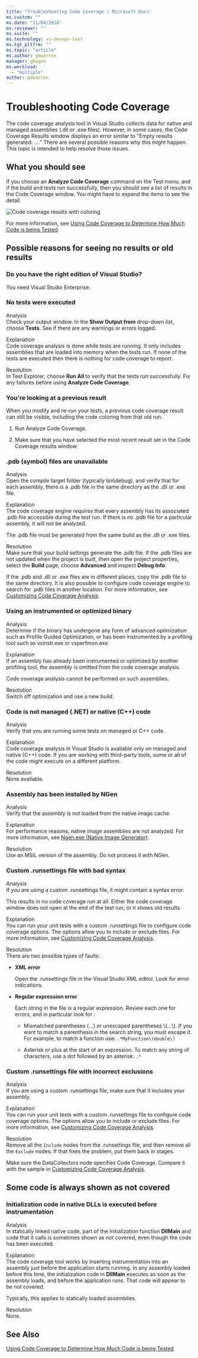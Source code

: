 ```yaml
---
title: "Troubleshooting Code Coverage | Microsoft Docs"
ms.custom: ""
ms.date: "11/04/2016"
ms.reviewer: ""
ms.suite: ""
ms.technology: vs-devops-test
ms.tgt_pltfrm: ""
ms.topic: "article"
ms.author: gewarren
manager: ghogen
ms.workload: 
  - "multiple"
author: gewarren
---
```

# Troubleshooting Code Coverage
The code coverage analysis tool in Visual Studio collects data for native and managed assemblies (.dll or .exe files). However, in some cases, the Code Coverage Results window displays an error similar to "Empty results generated: ...." There are several possible reasons why this might happen. This topic is intended to help resolve those issues.  
  
## What you should see  
 If you choose an **Analyze Code Coverage** command on the Test menu, and if the build and tests run successfully, then you should see a list of results in the Code Coverage window. You might have to expand the items to see the detail.  
  
 ![Code coverage results with coloring](../test/media/codecoverage1.png "CodeCoverage1")  
  
 For more information, see [Using Code Coverage to Determine How Much Code is being Tested](../test/using-code-coverage-to-determine-how-much-code-is-being-tested.md).  
  
## Possible reasons for seeing no results or old results  
  
### Do you have the right edition of Visual Studio?  
 You need Visual Studio Enterprise.  
  
### No tests were executed  
 Analysis  
 Check your output window. In the **Show Output from** drop-down list, choose **Tests**. See if there are any warnings or errors logged.  
  
 Explanation  
 Code coverage analysis is done while tests are running. It only includes assemblies that are loaded into memory when the tests run. If none of the tests are executed then there is nothing for code coverage to report.  
  
 Resolution  
 In Test Explorer, choose **Run All** to verify that the tests run successfully. Fix any failures before using **Analyze Code Coverage**.  
  
### You're looking at a previous result  
 When you modify and re-run your tests, a previous code coverage result can still be visible, including the code coloring from that old run.  
  
1.  Run Analyze Code Coverage.  
  
2.  Make sure that you have selected the most recent result set in the Code Coverage results window.  
  
### .pdb (symbol) files are unavailable  
 Analysis  
 Open the compile target folder (typically bin\debug), and verify that for each assembly, there is a .pdb file in the same directory as the .dll or .exe file.  
  
 Explanation  
 The code coverage engine requires that every assembly has its associated .pdb file accessible during the test run. If there is no .pdb file for a particular assembly, it will not be analyzed.  
  
 The .pdb file must be generated from the same build as the .dll or .exe files.  
  
 Resolution  
 Make sure that your build settings generate the .pdb file. If the .pdb files are not updated when the project is built, then open the project properties, select the **Build** page, choose **Advanced** and inspect **Debug Info**.  
  
 If the .pdb and .dll or .exe files are in different places, copy the .pdb file to the same directory. It is also possible to configure code coverage engine to search for .pdb files in another location. For more information, see [Customizing Code Coverage Analysis](../test/customizing-code-coverage-analysis.md).  
  
### Using an instrumented or optimized binary  
 Analysis  
 Determine if the binary has undergone any form of advanced optimization such as Profile Guided Optimization, or has been instrumented by a profiling tool such as vsinstr.exe or vsperfmon.exe.  
  
 Explanation  
 If an assembly has already been instrumented or optimized by another profiling tool, the assembly is omitted from the code coverage analysis.  
  
 Code coverage analysis cannot be performed on such assemblies.  
  
 Resolution  
 Switch off optimization and use a new build.  
  
### Code is not managed (.NET) or native (C++) code  
 Analysis  
 Verify that you are running some tests on managed or C++ code.  
  
 Explanation  
 Code coverage analysis in Visual Studio is available only on managed and native (C++) code. If you are working with third-party tools, some or all of the code might execute on a different platform.  
  
 Resolution  
 None available.  
  
### Assembly has been installed by NGen  
 Analysis  
 Verify that the assembly is not loaded from the native image cache.  
  
 Explanation  
 For performance reasons, native image assemblies are not analyzed. For more information, see [Ngen.exe (Native Image Generator)](/dotnet/framework/tools/ngen-exe-native-image-generator).  
  
 Resolution  
 Use an MSIL version of the assembly. Do not process it with NGen.  
  
### Custom .runsettings file with bad syntax  
 Analysis  
 If you are using a custom .runsettings file, it might contain a syntax error.  
  
 This results in no code coverage run at all. Either the code coverage window does not open at the end of the test run, or it shows old results.  
  
 Explanation  
 You can run your unit tests with a custom .runsettings file to configure code coverage options. The options allow you to include or exclude files. For more information, see [Customizing Code Coverage Analysis](../test/customizing-code-coverage-analysis.md).  
  
 Resolution  
 There are two possible types of faults:  
  
-   **XML error**  
  
     Open the .runsettings file in the Visual Studio XML editor. Look for error indications.  
  
-   **Regular expression error**  
  
     Each string in the file is a regular expression. Review each one for errors, and in particular look for :  
  
    -   Mismatched parentheses (...) or unescaped parentheses \\(...\\). If you want to match a parenthesis in the search string, you must escape it. For example, to match a function use: `.*MyFunction\(double\)`  
  
    -   Asterisk or plus at the start of an expression. To match any string of characters, use a dot followed by an asterisk: `.*`  
  
### Custom .runsettings file with incorrect exclusions  
 Analysis  
 If you are using a custom .runsettings file, make sure that it includes your assembly.  
  
 Explanation  
 You can run your unit tests with a custom .runsettings file to configure code coverage options. The options allow you to include or exclude files. For more information, see [Customizing Code Coverage Analysis](../test/customizing-code-coverage-analysis.md).  
  
 Resolution  
 Remove all the `Include` nodes from the .runsettings file, and then remove all the `Exclude` nodes. If that fixes the problem, put them back in stages.  
  
 Make sure the DataCollectors node specifies Code Coverage. Compare it with the sample in [Customizing Code Coverage Analysis](../test/customizing-code-coverage-analysis.md).  
  
## Some code is always shown as not covered  
  
### Initialization code in native DLLs is executed before instrumentation  
 Analysis  
 In statically linked native code, part of the initialization function **DllMain** and code that it calls is sometimes shown as not covered, even though the code has been executed.  
  
 Explanation  
 The code coverage tool works by inserting instrumentation into an assembly just before the application starts running. In any assembly loaded before this time, the initialization code in **DllMain** executes as soon as the assembly loads, and before the application runs. That code will appear to be not covered.  
  
 Typically, this applies to statically loaded assemblies.  
  
 Resolution  
 None.  
  
## See Also  
 [Using Code Coverage to Determine How Much Code is being Tested](../test/using-code-coverage-to-determine-how-much-code-is-being-tested.md)
